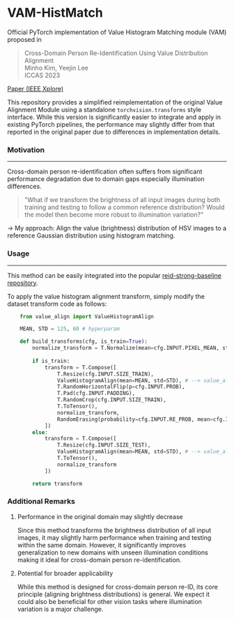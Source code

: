 # VAM-HistMatch
Official PyTorch implementation of Value Histogram Matching module (VAM) proposed in 

> Cross-Domain Person Re-Identification Using Value Distribution Alignment  
> Minho Kim, Yeejin Lee  
> ICCAS 2023  

[Paper (IEEE Xplore)](https://ieeexplore.ieee.org/document/10316745)

This repository provides a simplified reimplementation of the original Value Alignment Module using a standalone `torchvision.transforms` style interface.
While this version is significantly easier to integrate and apply in existing PyTorch pipelines, the performance may slightly differ from that reported in the original paper due to differences in implementation details.

### Motivation

---

Cross-domain person re-identification often suffers from significant performance degradation due to domain gaps especially illumination differences.

> "What if we transform the brightness of all input images during both training and testing to follow a common reference distribution? Would the model then become more robust to illumination variation?"

-> My approach: Align the value (brightness) distribution of HSV images to a reference Gaussian distribution using histogram matching.

### Usage

---

This method can be easily integrated into the popular [reid-strong-baseline repository](https://github.com/michuanhaohao/reid-strong-baseline).

To apply the value histogram alignment transform, simply modify the dataset transform code as follows:

```python
    from value_align import ValueHistogramAlign

    MEAN, STD = 125, 60 # hyperparam

    def build_transforms(cfg, is_train=True):
        normalize_transform = T.Normalize(mean=cfg.INPUT.PIXEL_MEAN, std=cfg.INPUT.PIXEL_STD)
        
        if is_train:
            transform = T.Compose([
                T.Resize(cfg.INPUT.SIZE_TRAIN),
                ValueHistogramAlign(mean=MEAN, std=STD), # --> value_align
                T.RandomHorizontalFlip(p=cfg.INPUT.PROB),
                T.Pad(cfg.INPUT.PADDING),
                T.RandomCrop(cfg.INPUT.SIZE_TRAIN),
                T.ToTensor(),
                normalize_transform,
                RandomErasing(probability=cfg.INPUT.RE_PROB, mean=cfg.INPUT.PIXEL_MEAN)
            ])
        else:
            transform = T.Compose([
                T.Resize(cfg.INPUT.SIZE_TEST),
                ValueHistogramAlign(mean=MEAN, std=STD), # --> value_align
                T.ToTensor(),
                normalize_transform
            ])

        return transform
```

### Additional Remarks

1. Performance in the original domain may slightly decrease

    Since this method transforms the brightness distribution of all input images, it may slightly harm performance when training and testing within the same domain. However, it significantly improves generalization to new domains with unseen illumination conditions making it ideal for cross-domain person re-identification.

2. Potential for broader applicability

    While this method is designed for cross-domain person re-ID, its core principle (aligning brightness distributions) is general. We expect it could also be beneficial for other vision tasks where illumination variation is a major challenge.
